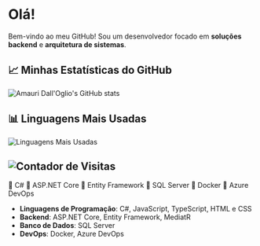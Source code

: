# Olá!


Bem-vindo ao meu GitHub! Sou um desenvolvedor focado em **soluções backend** e **arquitetura de sistemas**.



## 📈 Minhas Estatísticas do GitHub

![Amauri Dall'Oglio's GitHub stats](https://github-readme-stats-sigma-five.vercel.app/api?username=AmauriDallOglio&show_icons=true&theme=radical)

## 📊 Linguagens Mais Usadas

![Linguagens Mais Usadas](https://github-readme-stats.vercel.app/api/top-langs/?username=AmauriDallOglio&layout=compact&theme=radical)

##   ![Contador de Visitas](https://komarev.com/ghpvc/?username=AmauriDallOglio&color=blue)
  

🔹 C# 🔹 ASP.NET Core 🔹 Entity Framework 🔹 SQL Server  🔹 Docker 🔹 Azure DevOps



- **Linguagens de Programação**: C#, JavaScript, TypeScript, HTML e CSS
- **Backend**: ASP.NET Core, Entity Framework, MediatR
- **Banco de Dados**: SQL Server
- **DevOps**: Docker, Azure DevOps


 


